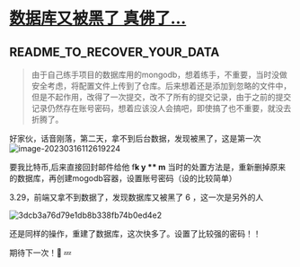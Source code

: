 # [数据库又被黑了 真佛了...](https://github.com/HealUP/MyBlog/issues/9)

README_TO_RECOVER_YOUR_DATA
---
> 由于自己练手项目的数据库用的mongodb，想着练手，不重要，当时没做安全考虑，将配置文件上传到了仓库。后来想着还是添加到忽略的文件中，但是不起作用，改得了一次提交，改不了所有的提交记录，由于之前的提交记录仍然存在账号密码，想着应该没人会搞吧，即使搞了也不重要，就没去折腾了。

好家伙，话音刚落，第二天，拿不到后台数据，发现被黑了，这是第一次
![image-20230316112619224](https://user-images.githubusercontent.com/72082506/228608648-49ab7a7d-4ffe-4e59-8097-0d141bea5bfb.png)

要我比特币,后来直接回封邮件给他 f**k y  ** m**
当时的处置方法是，重新删掉原来的数据库，再创建mogodb容器，设置账号密码（设的比较简单）

3.29，前端又拿不到数据了，发现数据库又被黑了 6 ，这一次是另外的人

![3dcb3a76d79e1db8b338fb74b0ed4e2](https://user-images.githubusercontent.com/72082506/228609215-a8a78a73-157c-4e2a-98b6-d2aac3a25c35.png)

还是同样的操作，重建了数据库，这次快多了。设置了比较强的密码！！


期待下一次！🥲
💤



